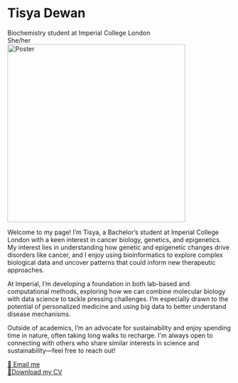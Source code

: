 # Tisya Dewan<br>
Biochemistry student at Imperial College London <br>
She/her <br>
<img src="https://github.com/user-attachments/assets/52af50f5-9019-4f69-85f9-66498686da3d" alt="Poster" width="400" height="auto">



Welcome to my page! I’m Tisya, a Bachelor’s student at Imperial College London with a keen interest in cancer biology, genetics, and epigenetics. My interest lies in understanding how genetic and epigenetic changes drive disorders like cancer, and I enjoy using bioinformatics to explore complex biological data and uncover patterns that could inform new therapeutic approaches.<br>

At Imperial, I’m developing a foundation in both lab-based and computational methods, exploring how we can combine molecular biology with data science to tackle pressing challenges. I’m especially drawn to the potential of personalized medicine and using big data to better understand disease mechanisms.<br>

Outside of academics, I’m an advocate for sustainability and enjoy spending time in nature, often taking long walks to recharge. I'm always open to connecting with others who share similar interests in science and sustainability—feel free to reach out!<br>

[📧 Email me](mailto:tisyad@gmail.com) <br>
[📄Download my CV](https://github.com/tisyad/tisyad.github.io/blob/3b50c081b67152c424ec46c04b21575f143a3356/TisyaDewanCV2024.pdf)
